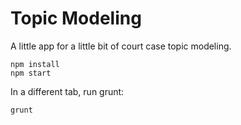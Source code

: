 Topic Modeling
==============
A little app for a little bit of court case topic modeling.

```
npm install
npm start

```
In a different tab, run grunt:

```
grunt
```

